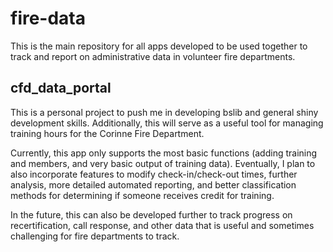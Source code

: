 # fire-data
This is the main repository for all apps developed to be used together to track and report on administrative data in volunteer fire departments.

## cfd_data_portal
This is a personal project to push me in developing bslib and general shiny development skills. Additionally, this will serve as a useful tool for managing training hours for the Corinne Fire Department.

Currently, this app only supports the most basic functions (adding training and members, and very basic output of training data). Eventually, I plan to also incorporate features to modify check-in/check-out times, further analysis, more detailed automated reporting, and better classification methods for determining if someone receives credit for training.

In the future, this can also be developed further to track progress on recertification, call response, and other data that is useful and sometimes challenging for fire departments to track.

